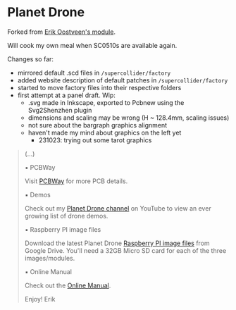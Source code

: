 # Planet Drone

Forked from [Erik Oostveen's module](https://github.com/ErikOostveen/PlanetDrone).

Will cook my own meal when SC0510s are available again. 

Changes so far: 
- mirrored default .scd files in `/supercollider/factory`
- added website description of default patches in `/supercollider/factory`
- started to move factory files into their respective folders
- first attempt at a panel draft. Wip:
  - .svg made in Inkscape, exported to Pcbnew using the Svg2Shenzhen plugin
  - dimensions and scaling may be wrong (H ~ 128.4mm, scaling issues)
  - not sure about the bargraph graphics alignment
  - haven't made my mind about graphics on the left yet
    - 231023: trying out some tarot graphics

>
> (...)
> 
> &#9642; PCBWay
>
> Visit <a href="https://www.pcbway.com/project/shareproject/Planet_Drone_48e0f221.html">PCBWay</a> for more PCB details.
>
>&#9642; Demos
>
> Check out my <a href="https://www.youtube.com/watch?v=LrP70BMYkts&list=PL4E2GvauW2Yx9BJaXl0h-VZrDoGBAw_IS" target="_blank">Planet Drone channel</a> on YouTube to view an ever growing list of drone demos.
>
> &#9642; Raspberry PI image files
>
> Download the latest Planet Drone 
<a href="https://drive.google.com/drive/folders/15fokcHUIsh2QlJMY6MdCen8XLZz8E1yO?usp=share_link" target="_blank">Raspberry PI image files</a> from Google Drive. You'll need a 32GB Micro SD card for each of the three images/modules.
>
> &#9642; Online Manual
>
> Check out the <a href="http://www.erikoostveen.co.uk/Planetdrone.html" target="_blank">Online Manual</a>.
>
> Enjoy! Erik
